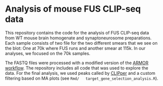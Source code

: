 # Analysis of mouse FUS CLIP-seq data

This repository contains the code for the analysis of FUS CLIP-seq data from WT mouse brain homogenate and synaptoneurosome preparations. Each sample consists of two file for the two different smears that we see on the blot: One at 70k where FUS runs and another smear at 115k. In our analyses, we focused on the 70k samples.

The FASTQ files were processed with a modified version of the [ARMOR workflow](https://github.com/csoneson/ARMOR). The repository includes all code that was used to explore the data. For the final analysis, we used peaks called by [CLIPper](https://github.com/YeoLab/clipper) and a custom filtering based on MA plots (see `Rmd/   target_gene_selection_analysis.R`).

